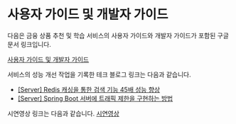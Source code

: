 # 사용자 가이드 및 개발자 가이드

다음은 금융 상품 추천 및 학습 서비스의 사용자 가이드와 개발자 가이드가 포함된 구글 문서 링크입니다.

[사용자 가이드 및 개발자 가이드](https://docs.google.com/document/d/10UaB_KM4vJ8Gc-YRY0skEVFtXIkIhS_ZSRvg_nRcaA8/edit?usp=sharing)

서비스의 성능 개선 작업을 기록한 테크 블로그 링크는 다음과 같습니다.

- [[Server] Redis 캐싱을 통한 검색 기능 45배 성능 향상](https://blog.naver.com/tata153/223386262957)
- [[Server] Spring Boot 서버에 트래픽 제한을 구현하는 방법](https://blog.naver.com/tata153/223479524031)

시연영상 링크는 다음과 같습니다.
[시연영상](https://youtu.be/IT69fpqS1v8)
